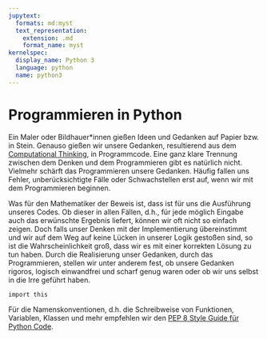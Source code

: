 ```yaml
---
jupytext:
  formats: md:myst
  text_representation:
    extension: .md
    format_name: myst
kernelspec:
  display_name: Python 3
  language: python
  name: python3
---
```


# Programmieren in Python

Ein Maler oder Bildhauer\*innen gießen Ideen und Gedanken auf Papier bzw. in Stein.
Genauso gießen wir unsere Gedanken, resultierend aus dem [Computational Thinking](sec-what-is-ct), in Programmcode.
Eine ganz klare Trennung zwischen dem Denken und dem Programmieren gibt es natürlich nicht.
Vielmehr schärft das Programmieren unsere Gedanken.
Häufig fallen uns Fehler, unberücksichtigte Fälle oder Schwachstellen erst auf, wenn wir mit dem Programmieren beginnen.

Was für den Mathematiker der Beweis ist, dass ist für uns die Ausführung unseres Codes.
Ob dieser in allen Fällen, d.h., für jede möglich Eingabe auch das erwünschte Ergebnis liefert, können wir oft nicht so einfach zeigen.
Doch falls unser Denken mit der Implementierung übereinstimmt und wir auf dem Weg auf keine Lücken in unserer Logik gestoßen sind, so ist die Wahrscheinlichkeit groß, dass wir es mit einer korrekten Lösung zu tun haben.
Durch die Realisierung unser Gedanken, durch das Programmieren, stellen wir unter anderem fest, ob unsere Gedanken rigoros, logisch einwandfrei und scharf genug waren oder ob wir uns selbst in die Irre geführt haben.

```{code-cell} python3
import this
```

Für die Namenskonventionen, d.h. die Schreibweise von Funktionen, Variablen, Klassen und mehr empfehlen wir den [PEP 8 Style Guide für Python Code](https://pep8.org/).